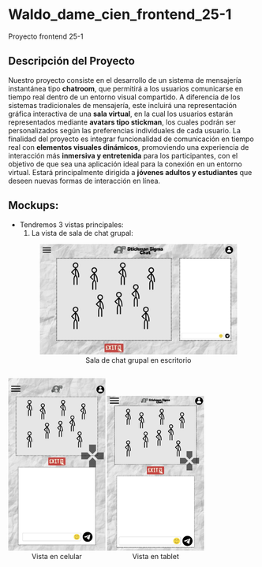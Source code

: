 # Waldo_dame_cien_frontend_25-1
Proyecto frontend 25-1

## Descripción del Proyecto
Nuestro proyecto consiste en el desarrollo de un sistema de mensajería instantánea tipo **chatroom**, que permitirá a los usuarios comunicarse en tiempo real dentro de un entorno visual compartido.
A diferencia de los sistemas tradicionales de mensajería, este incluirá una representación gráfica interactiva de una **sala virtual**, en la cual los usuarios estarán representados mediante **avatars tipo stickman**, los cuales podrán ser personalizados según las preferencias individuales de cada usuario.
La finalidad del proyecto es integrar funcionalidad de comunicación en tiempo real con **elementos visuales dinámicos**, promoviendo una experiencia de interacción más **inmersiva y entretenida** para los participantes, con el objetivo de que sea una aplicación ideal para la conexión en un entorno virtual.
Estará principalmente dirigida a **jóvenes adultos y estudiantes** que deseen nuevas formas de interacción en línea.

## Mockups:
* Tendremos 3 vistas principales:
  1. La vista de sala de chat grupal:
     <p align="center">
  <figure>
    <img src="docs/Mockups%20(Desktop)/Sala%20de%20chat%20grupal.jpg" alt="Mockup Desktop 1" width="500">
    <figcaption align="center">Sala de chat grupal en escritorio</figcaption>
  </figure>
</p>

<p align="center" style="display: flex; justify-content: center; gap: 2%;">
  <figure style="display: inline-block; width: 39%; margin: 0;">
    <img src="docs/Mockups%20(Celular)/1.jpg" alt="Mockup celular 1" width="300">
    <figcaption align="center">Vista en celular</figcaption>
  </figure>

  <figure style="display: inline-block; width: 39%; margin: 0;">
    <img src="docs/Mockups%20(Tablet)/1.jpg" alt="Mockup Tablet 1" width="300">
    <figcaption align="center">Vista en tablet</figcaption>
  </figure>
</p>

     

